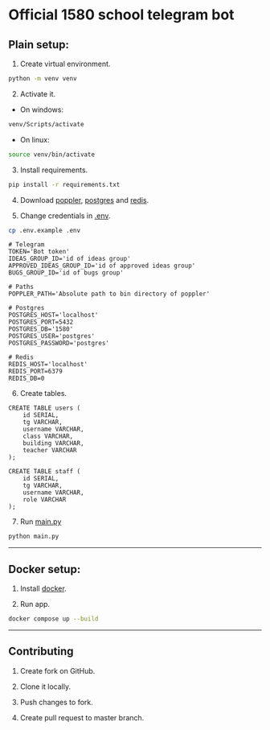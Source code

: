 # Official 1580 school telegram bot

## Plain setup:

1. Create virtual environment.
```bash
python -m venv venv
```

2. Activate it.
* On windows: 
```bash
venv/Scripts/activate
```

* On linux:
```bash
source venv/bin/activate
```

3. Install requirements.
```bash
pip install -r requirements.txt
```

4. Download [poppler](https://github.com/oschwartz10612/poppler-windows/releases/), [postgres](https://www.postgresql.org/download/) and [redis](https://redis.io/docs/latest/operate/oss_and_stack/install/install-redis/).

5. Change credentials in [.env](./.env).
```bash
cp .env.example .env
```

```dotenv
# Telegram
TOKEN='Bot token'
IDEAS_GROUP_ID='id of ideas group'
APPROVED_IDEAS_GROUP_ID='id of approved ideas group'
BUGS_GROUP_ID='id of bugs group'

# Paths
POPPLER_PATH='Absolute path to bin directory of poppler'

# Postgres
POSTGRES_HOST='localhost'
POSTGRES_PORT=5432
POSTGRES_DB='1580'
POSTGRES_USER='postgres'
POSTGRES_PASSWORD='postgres'

# Redis
REDIS_HOST='localhost'
REDIS_PORT=6379
REDIS_DB=0
```

6. Create tables.
```postgresql
CREATE TABLE users (
    id SERIAL,
    tg VARCHAR,
    username VARCHAR,
    class VARCHAR,
    building VARCHAR,
    teacher VARCHAR
);

CREATE TABLE staff (
    id SERIAL,
    tg VARCHAR,
    username VARCHAR,
    role VARCHAR
);
```

7. Run [main.py](main.py)
```bash
python main.py
```

---

## Docker setup:
1. Install [docker](https://docs.docker.com/engine/install/).

2. Run app.
```bash
docker compose up --build
```

---

## Contributing

1. Create fork on GitHub.

2. Clone it locally.

3. Push changes to fork.

4. Create pull request to master branch.
